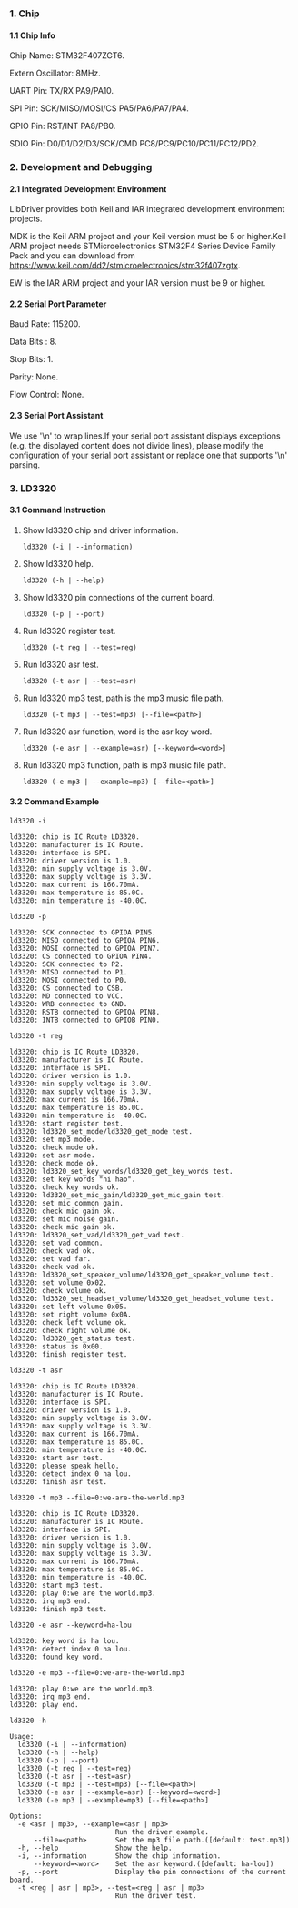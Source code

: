 ### 1. Chip

#### 1.1 Chip Info

Chip Name: STM32F407ZGT6.

Extern Oscillator: 8MHz.

UART Pin: TX/RX PA9/PA10.

SPI Pin: SCK/MISO/MOSI/CS  PA5/PA6/PA7/PA4.

GPIO Pin: RST/INT PA8/PB0.

SDIO Pin: D0/D1/D2/D3/SCK/CMD PC8/PC9/PC10/PC11/PC12/PD2.

### 2. Development and Debugging

#### 2.1 Integrated Development Environment

LibDriver provides both Keil and IAR integrated development environment projects.

MDK is the Keil ARM project and your Keil version must be 5 or higher.Keil ARM project needs STMicroelectronics STM32F4 Series Device Family Pack and you can download from https://www.keil.com/dd2/stmicroelectronics/stm32f407zgtx.

EW is the IAR ARM project and your IAR version must be 9 or higher.

#### 2.2 Serial Port Parameter

Baud Rate: 115200.

Data Bits : 8.

Stop Bits: 1.

Parity: None.

Flow Control: None.

#### 2.3 Serial Port Assistant

We use '\n' to wrap lines.If your serial port assistant displays exceptions (e.g. the displayed content does not divide lines), please modify the configuration of your serial port assistant or replace one that supports '\n' parsing.

### 3. LD3320

#### 3.1 Command Instruction

1. Show ld3320 chip and driver information.

   ```shell
   ld3320 (-i | --information)
   ```

2. Show ld3320 help.

   ```shell
   ld3320 (-h | --help)
   ```

3. Show ld3320 pin connections of the current board.

   ```shell
   ld3320 (-p | --port)
   ```

4. Run ld3320 register test.

   ```shell
   ld3320 (-t reg | --test=reg)
   ```

5. Run ld3320 asr test.

   ```shell
   ld3320 (-t asr | --test=asr)
   ```

6. Run ld3320 mp3 test, path is the mp3 music file path.

   ```shell
   ld3320 (-t mp3 | --test=mp3) [--file=<path>]
   ```

7. Run ld3320 asr function, word is the asr key word. 

   ```shell
   ld3320 (-e asr | --example=asr) [--keyword=<word>]
   ```

8. Run ld3320 mp3 function, path is mp3 music file path. 

   ```shell
   ld3320 (-e mp3 | --example=mp3) [--file=<path>]
   ```

#### 3.2 Command Example

```shell
ld3320 -i

ld3320: chip is IC Route LD3320.
ld3320: manufacturer is IC Route.
ld3320: interface is SPI.
ld3320: driver version is 1.0.
ld3320: min supply voltage is 3.0V.
ld3320: max supply voltage is 3.3V.
ld3320: max current is 166.70mA.
ld3320: max temperature is 85.0C.
ld3320: min temperature is -40.0C.
```

```shell
ld3320 -p

ld3320: SCK connected to GPIOA PIN5.
ld3320: MISO connected to GPIOA PIN6.
ld3320: MOSI connected to GPIOA PIN7.
ld3320: CS connected to GPIOA PIN4.
ld3320: SCK connected to P2.
ld3320: MISO connected to P1.
ld3320: MOSI connected to P0.
ld3320: CS connected to CSB.
ld3320: MD connected to VCC.
ld3320: WRB connected to GND.
ld3320: RSTB connected to GPIOA PIN8.
ld3320: INTB connected to GPIOB PIN0.
```

```shell
ld3320 -t reg

ld3320: chip is IC Route LD3320.
ld3320: manufacturer is IC Route.
ld3320: interface is SPI.
ld3320: driver version is 1.0.
ld3320: min supply voltage is 3.0V.
ld3320: max supply voltage is 3.3V.
ld3320: max current is 166.70mA.
ld3320: max temperature is 85.0C.
ld3320: min temperature is -40.0C.
ld3320: start register test.
ld3320: ld3320_set_mode/ld3320_get_mode test.
ld3320: set mp3 mode.
ld3320: check mode ok.
ld3320: set asr mode.
ld3320: check mode ok.
ld3320: ld3320_set_key_words/ld3320_get_key_words test.
ld3320: set key words "ni hao".
ld3320: check key words ok.
ld3320: ld3320_set_mic_gain/ld3320_get_mic_gain test.
ld3320: set mic common gain.
ld3320: check mic gain ok.
ld3320: set mic noise gain.
ld3320: check mic gain ok.
ld3320: ld3320_set_vad/ld3320_get_vad test.
ld3320: set vad common.
ld3320: check vad ok.
ld3320: set vad far.
ld3320: check vad ok.
ld3320: ld3320_set_speaker_volume/ld3320_get_speaker_volume test.
ld3320: set volume 0x02.
ld3320: check volume ok.
ld3320: ld3320_set_headset_volume/ld3320_get_headset_volume test.
ld3320: set left volume 0x05.
ld3320: set right volume 0x0A.
ld3320: check left volume ok.
ld3320: check right volume ok.
ld3320: ld3320_get_status test.
ld3320: status is 0x00.
ld3320: finish register test.
```

```shell
ld3320 -t asr

ld3320: chip is IC Route LD3320.
ld3320: manufacturer is IC Route.
ld3320: interface is SPI.
ld3320: driver version is 1.0.
ld3320: min supply voltage is 3.0V.
ld3320: max supply voltage is 3.3V.
ld3320: max current is 166.70mA.
ld3320: max temperature is 85.0C.
ld3320: min temperature is -40.0C.
ld3320: start asr test.
ld3320: please speak hello.
ld3320: detect index 0 ha lou.
ld3320: finish asr test.
```

```shell
ld3320 -t mp3 --file=0:we-are-the-world.mp3

ld3320: chip is IC Route LD3320.
ld3320: manufacturer is IC Route.
ld3320: interface is SPI.
ld3320: driver version is 1.0.
ld3320: min supply voltage is 3.0V.
ld3320: max supply voltage is 3.3V.
ld3320: max current is 166.70mA.
ld3320: max temperature is 85.0C.
ld3320: min temperature is -40.0C.
ld3320: start mp3 test.
ld3320: play 0:we are the world.mp3.
ld3320: irq mp3 end.
ld3320: finish mp3 test.
```

```shell
ld3320 -e asr --keyword=ha-lou

ld3320: key word is ha lou.
ld3320: detect index 0 ha lou.
ld3320: found key word.
```

```shell
ld3320 -e mp3 --file=0:we-are-the-world.mp3

ld3320: play 0:we are the world.mp3.
ld3320: irq mp3 end.
ld3320: play end.
```

```shell
ld3320 -h

Usage:
  ld3320 (-i | --information)
  ld3320 (-h | --help)
  ld3320 (-p | --port)
  ld3320 (-t reg | --test=reg)
  ld3320 (-t asr | --test=asr)
  ld3320 (-t mp3 | --test=mp3) [--file=<path>]
  ld3320 (-e asr | --example=asr) [--keyword=<word>]
  ld3320 (-e mp3 | --example=mp3) [--file=<path>]

Options:
  -e <asr | mp3>, --example=<asr | mp3>
                          Run the driver example.
      --file=<path>       Set the mp3 file path.([default: test.mp3])
  -h, --help              Show the help.
  -i, --information       Show the chip information.
      --keyword=<word>    Set the asr keyword.([default: ha-lou])
  -p, --port              Display the pin connections of the current board.
  -t <reg | asr | mp3>, --test=<reg | asr | mp3>
                          Run the driver test.
```

